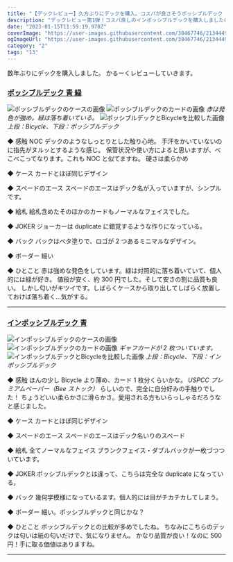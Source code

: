 ```yaml
---
title: "【デックレビュー】久方ぶりにデックを購入。コスパが良さそうポッシブルデック【第1弾】"
description: "デックレビュー第1弾！コスパ良しのインポッシブルデックを購入しましたので軽くレビューしていきます。"
date: "2023-01-15T11:59:19.978Z"
coverImage: "https://user-images.githubusercontent.com/38467746/213444905-5f8515a1-bc31-4e9a-874b-60a46ccd4cd6.jpeg"
ogImageUrl: "https://user-images.githubusercontent.com/38467746/213444905-5f8515a1-bc31-4e9a-874b-60a46ccd4cd6.jpeg"
category: "2"
tags: "13"
---
```


数年ぶりにデックを購入しました。
かるーくレビューしていきます。

### [ポッシブルデック 青 緑](https://theimpossibleco.com/ja/product/possible/)

![ポッシブルデックのケースの画像](https://user-images.githubusercontent.com/38467746/213150892-e02da059-e0f7-477a-81d7-eed314c97822.jpeg)
![ポッシブルデックのカードの画像](https://user-images.githubusercontent.com/38467746/213150837-949a62eb-1dfc-4fa3-bd0b-35de70767181.jpeg)
_赤は発色が強め。緑は落ち着いている。_
![ポッシブルデックとBicycleを比較した画像](https://user-images.githubusercontent.com/38467746/213150851-1a977e12-474b-4afd-9b4b-f3923b650fbd.jpeg)
_上段：Bicycle、下段：ポッシブルデック_

◆ 感触
NOC デックのようなしっとりとした触り心地。
手汗をかいていないのに指先がヌルッとするような感じ。
保管状況や使い方によると思いますが、べこべこってなります。これも NOC と似てますね。
硬さは柔らかめ

◆ ケース
カードとほぼ同じデザイン

◆ スペードのエース
スペードのエースはデック名が入っていますが、シンプルです。

◆ 絵札
絵札含めたそのほかのカードもノーマルなフェイスでした。

◆ JOKER
ジョーカーは duplicate に錯覚するような作りになっている。

◆ バック
バックはベタ塗りで、ロゴが 2 つあるミニマルなデザイン。

◆ ボーダー
細い

◆ ひとこと
赤は強めな発色をしています。緑は対照的に落ち着いていて、個人的には緑が好き。
値段が安く、約 300 円でした。そして安さの割に品質も良い。
しかし匂いがキツイです。しばらくケースから取り出してしばらく放置しておけば落ち着く…気がする。

---

### [インポッシブルデック 青](https://theimpossibleco.com/ja/product/impossible/)

![インポッシブルデックのケースの画像](https://user-images.githubusercontent.com/38467746/213150857-7b574f38-8703-46d7-b83e-cb94d3f04d77.jpeg)
![インポッシブルデックのカードの画像](https://user-images.githubusercontent.com/38467746/213150864-7a1205e2-1f97-4bac-a1dc-73f71dedbeb7.jpeg)
_ギャフカードが 2 枚ついています。_
![インポッシブルデックとBicycleを比較した画像](https://user-images.githubusercontent.com/38467746/213150870-58e1d000-fee7-4d0b-a3a5-4249683d7449.jpeg)
_上段：Bicycle、下段：インポッシブルデック_

◆ 感触
ほんの少し Bicycle より薄め、カード 1 枚分くらいかな。
_USPCC プレミアムペーパー（Bee ストック）_ らしいので、完全に自分好みの手触りでした！
ちょうどいい柔らかさに滑らかさ。愛用される方もいらっしゃるだろうなと感じました。

◆ ケース
カードとほぼ同じデザイン

◆ スペードのエース
スペードのエースはデック名いりのスペード

◆ 絵札
全てノーマルなフェイス
ブランクフェイス・ダブルバックが一枚づつついています。

◆ JOKER
ポッシブルデックとは違って、こちらは完全な duplicate になっている。

◆ バック
幾何学模様になっているます。個人的には目がチカチカしてしまう。

◆ ボーダー
細い。ポッシブルデックと同じかな？

◆ ひとこと
ポッシブルデックとの比較が多めでしたね。
ちなみにこちらのデックは匂いは紙の匂いだけで、気になりません。
かなり品質が良い！なのに 500 円！手に取る価値はありますね。

---
